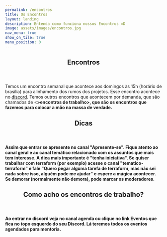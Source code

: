 ```yaml
---
permalink: /encontros
title: Os Encontros
layout: landing
description: Entenda como funciona nossos Encontros =D
image: assets/images/encontros.jpg
nav_menu: true
show_on_tile: true
menu_position: 0
---
```


<!-- Main -->
<div id="main">

<section id="encontros">
	<div class="inner">
		<header class="major">
			<h2>Encontros</h2>
		</header>
		<p>
      Temos um encontro semanal que acontece aos domingos às 15h (horário de brasília) para alinhamento dos rumos dos projetos. Esse encontro acontece no <a href="https://discord.gg/Vsua55ZxMp">discord</a>.
      Temos outros encontros que acontecem por demanda, que são chamados de <<strong>>encontros de trabalho</<strong>>, que são os encontros que fazemos para colocar a mão na massa de verdade.
    </p>
	</div>
</section>

<section id="dicas">
	<div class="inner">
		<header class="major">
			<h2>Dicas</h2>
		</header>
		<p>
      Assim que entrar se apresente no canal "Apresente-se". Fique atento ao canal <strong>geral</strong> e ao canal temático relacionado com os assuntos que mais tem interesse. 
      A dica mais importante é "tenha iniciativa". Se quiser trabalhar com terraform (por exemplo) acesse o canal "tematico-terraform" e fale "Quero pegar alguma tarefa de terraform, mas não sei nada sobre isso, alguém pode me ajudar" e espere a mágica acontecer. Se demorar (normalmente não demora), pode marcar os moderadores.
    </p>
	</div>
</section>

<section id="dicas">
	<div class="inner">
		<header class="major">
			<h2>Como acho os encontros de trabalho?</h2>
		</header>
		<p>
      Ao entrar no discord veja no canal <strong>agenda</strong> ou clique no link <strong>Eventos</strong> que fica no topo esquerdo do seu Discord. Lá teremos todos os eventos agendados para mentoria.
    </p>
	</div>
</section>


</div>
